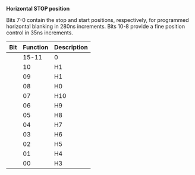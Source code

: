 **Horizontal STOP position**

Bits 7-0 contain the stop and start positions, respectively, for programmed horizontal blanking in 280ns increments. Bits 10-8 provide a fine position control in 35ns increments.

| Bit| Function| Description  |
|---|---|---  |
||15-11| 0| Unused  |
||10| H1| 140ns  |
||09| H1| 70ns  |
||08| H0| 35ns  |
||07| H10| 35840ns  |
||06| H9| 17920ns  |
||05| H8| 8960ns  |
||04| H7| 4480ns  |
||03| H6| 2240ns  |
||02| H5| 1120ns  |
||01| H4| 560ns  |
||00| H3| 280ns|

